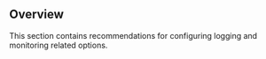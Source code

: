 ## Overview

This section contains recommendations for configuring logging and monitoring related options.